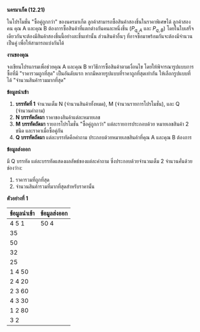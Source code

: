 **นครมาเก็ต (12.21)**

ในโปรโมชั่น "ซื้อคู่ถูกกว่า" ของนครมาเก็ต ลูกค้าสามารถซื้อสินค้าสองชิ้นในราคาพิเศษได้ ลูกค้าสองคน คุณ A และคุณ B ต้องการซื้อสินค้าที่แตกต่างกันคนละหนึ่งชิ้น ($P_{q,A}$ และ $P_{q,B}$) โดยในใบเสร็จเดียวกันจะต้องมีสินค้าสองชิ้นนี้อย่างละชิ้นเท่านั้น ส่วนสินค้าอื่นๆ ที่อาจซื้อมาพร้อมกันจะต้องมีจำนวนเป็นคู่ เพื่อให้สามารถแบ่งกันได้

**งานของคุณ**

จงเขียนโปรแกรมเพื่อช่วยคุณ A และคุณ B หาวิธีการซื้อสินค้าตามเงื่อนไข โดยให้พิจารณารูปแบบการซื้อที่มี "ราคารวมถูกที่สุด" เป็นอันดับแรก หากมีหลายรูปแบบที่ราคาถูกที่สุดเท่ากัน ให้เลือกรูปแบบที่ได้ "จำนวนสินค้ารวมมากที่สุด"

**ข้อมูลนำเข้า**

1.  **บรรทัดที่ 1** จำนวนเต็ม N (จำนวนสินค้าทั้งหมด), M (จำนวนรายการโปรโมชั่น), และ Q (จำนวนคำถาม)
2.  **N บรรทัดถัดมา** ราคาของสินค้าแต่ละหมายเลข
3.  **M บรรทัดถัดมา** รายการโปรโมชั่น "ซื้อคู่ถูกกว่า" แต่ละรายการประกอบด้วย หมายเลขสินค้า 2 ชนิด และราคาเมื่อซื้อคู่กัน
4.  **Q บรรทัดถัดมา** แต่ละบรรทัดคือคำถาม ประกอบด้วยหมายเลขสินค้าที่คุณ A และคุณ B ต้องการ

**ข้อมูลส่งออก**

มี Q บรรทัด แต่ละบรรทัดแสดงผลลัพธ์ของแต่ละคำถาม ซึ่งประกอบด้วยจำนวนเต็ม 2 จำนวนคั่นด้วยช่องว่าง:
1.  ราคารวมที่ถูกที่สุด
2.  จำนวนสินค้ารวมที่มากที่สุดสำหรับราคานั้น

**ตัวอย่างที่ 1**

| ข้อมูลนำเข้า | ข้อมูลส่งออก |
| :--- | :--- |
| 4 5 1 | 50 4 |
| 35 | |
| 50 | |
| 32 | |
| 25 | |
| 1 4 50 | |
| 2 4 20 | |
| 2 3 60 | |
| 4 3 30 | |
| 1 2 80 | |
| 3 2 | |